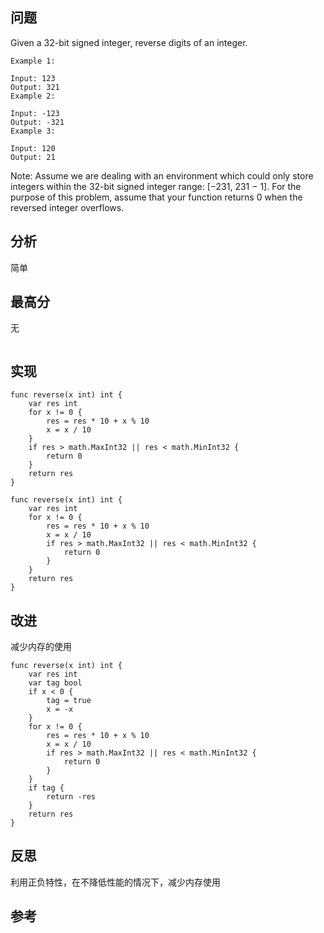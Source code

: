 ## 问题

Given a 32-bit signed integer, reverse digits of an integer.

```
Example 1:

Input: 123
Output: 321
Example 2:

Input: -123
Output: -321
Example 3:

Input: 120
Output: 21
```

Note:
Assume we are dealing with an environment which could only store integers within the 32-bit signed integer range: [−231,  231 − 1]. For the purpose of this problem, assume that your function returns 0 when the reversed integer overflows.

## 分析
简单

## 最高分
无
```golang

```

## 实现
```golang
func reverse(x int) int {
    var res int
    for x != 0 {
        res = res * 10 + x % 10
        x = x / 10
    }
    if res > math.MaxInt32 || res < math.MinInt32 {
        return 0
    }
    return res
}

func reverse(x int) int {
    var res int
    for x != 0 {
        res = res * 10 + x % 10
        x = x / 10
        if res > math.MaxInt32 || res < math.MinInt32 {
            return 0
        }
    }
    return res
}
```

## 改进
减少内存的使用
```golang
func reverse(x int) int {
    var res int
    var tag bool
    if x < 0 {
        tag = true
        x = -x
    }
    for x != 0 {
        res = res * 10 + x % 10
        x = x / 10
        if res > math.MaxInt32 || res < math.MinInt32 {
            return 0
        }
    }
    if tag {
        return -res
    }
    return res
}
```

## 反思
利用正负特性，在不降低性能的情况下，减少内存使用

## 参考
